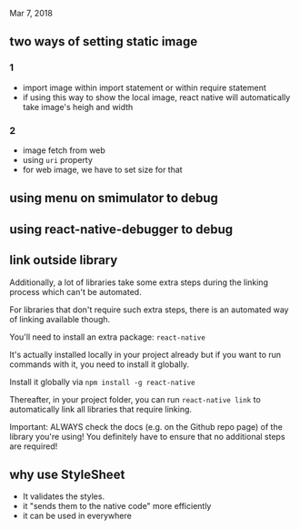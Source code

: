 Mar 7, 2018
## two ways of setting static image
### 1
- import image within import statement or within require statement
- if using this way to show the local image, react native will automatically take image's heigh and width
### 2
- image fetch from web
- using ``uri`` property
- for web image, we have to set size for that

## using menu on smimulator to debug
## using react-native-debugger to debug

## link outside library
Additionally, a lot of libraries take some extra steps during the linking process which can't be automated.

For libraries that don't require such extra steps, there is an automated way of linking available though.

You'll need to install an extra package: ``react-native``

It's actually installed locally in your project already but if you want to run commands with it, you need to install it globally.

Install it globally via ``npm install -g react-native`` 

Thereafter, in your project folder, you can run ``react-native link``  to automatically link all libraries that require linking.

Important: ALWAYS check the docs (e.g. on the Github repo page) of the library you're using! You definitely have to ensure that no additional steps are required!

## why use StyleSheet
- It validates the styles.
- it "sends them to the native code" more efficiently
- it can be used in everywhere